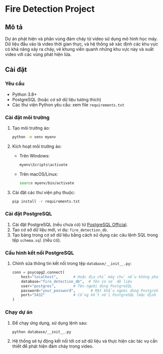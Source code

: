 # Fire Detection Project

## Mô tả
Dự án phát hiện và phân vùng đám cháy từ video sử dụng mô hình học máy. Dữ liệu đầu vào là video thời gian thực, và hệ thống sẽ xác định các khu vực có khả năng xảy ra cháy, vẽ khung viền quanh những khu vực này và xuất video với các vùng phát hiện lửa.

## Cài đặt

### Yêu cầu
- Python 3.8+
- PostgreSQL (hoặc cơ sở dữ liệu tương thích)
- Các thư viện Python yêu cầu: xem file `requirements.txt`

### Cài đặt môi trường
1. Tạo môi trường ảo:
   ```bash
   python -m venv myenv
   ```

2. Kích hoạt môi trường ảo:
   - Trên Windows:
     ```bash
     myenv\Scripts\activate
     ```
   - Trên macOS/Linux:
     ```bash
     source myenv/bin/activate
     ```

3. Cài đặt các thư viện phụ thuộc:
   ```bash
   pip install -r requirements.txt
   ```

### Cài đặt PostgreSQL

1. Cài đặt PostgreSQL (nếu chưa có) từ [PostgreSQL Official](https://www.postgresql.org/download/).
2. Tạo cơ sở dữ liệu mới, ví dụ: `fire_detection_db`.
3. Tạo bảng trong cơ sở dữ liệu bằng cách sử dụng các câu lệnh SQL trong tệp `schema.sql` (nếu có).

### Cấu hình kết nối PostgreSQL

1. Chỉnh sửa thông tin kết nối trong tệp `database/__init__.py`:
   ```python
   conn = psycopg2.connect(
       host="localhost",       # Hoặc địa chỉ máy chủ nếu không phải localhost
       database="fire_detection_db",  # Tên cơ sở dữ liệu
       user="postgres",        # Tên người dùng PostgreSQL
       password="your_password",       # Mật khẩu người dùng PostgreSQL
       port="5432"             # Cổng kết nối PostgreSQL (mặc định là 5432)
   )
   ```

### Chạy dự án

1. Để chạy ứng dụng, sử dụng lệnh sau:
   ```bash
   python database/__init__.py
   ```

2. Hệ thống sẽ tự động kết nối tới cơ sở dữ liệu và thực hiện các tác vụ cần thiết để phát hiện đám cháy trong video.

